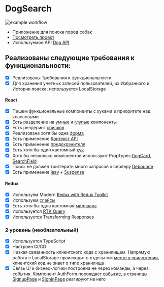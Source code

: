 # DogSearch

![example workflow](https://github.com/Kate-Raevskaya/aston-react/actions/workflows/workflow.yml/badge.svg)

- Приложение для поиска пород собак
- [Посмотреть проект](https://aston-react-rosy.vercel.app/)
- Используемое API [Dog API](https://thedogapi.com/?utm_source=thecatapi&utm_medium=website&utm_campaign=x-pollination)

## Реализованы следующие требования к функциональности:

- [x] Реализованы Требования к функциональности
- [x] Для хранения учетных записей пользователей, их Избранного и Истории поиска, используется LocalStorage

#### React

- [x] Пишем функциональные компоненты с хуками в приоритете над классовыми
- [x] Есть разделение на [умные](https://github.com/Kate-Raevskaya/aston-react/blob/main/src/components/SearchField/SearchField.tsx) и [глупые](https://github.com/Kate-Raevskaya/aston-react/blob/main/src/components/Buttons/FavoriteButton.tsx) компоненты
- [x] Есть рендеринг [списков](https://github.com/Kate-Raevskaya/aston-react/blob/main/src/components/BreedsContainer/BreedsContainer.tsx)
- [x] Реализована хотя бы одна [форма](https://github.com/Kate-Raevskaya/aston-react/blob/main/src/components/AuthForm/AuthForm.tsx)
- [x] Есть применение [Контекст API](https://github.com/Kate-Raevskaya/aston-react/blob/main/src/context/ThemeContext.tsx)
- [x] Есть применение [предохранителя](https://github.com/Kate-Raevskaya/aston-react/blob/main/src/App.tsx)
- [x] Есть хотя бы один кастомный [хук](https://github.com/Kate-Raevskaya/aston-react/tree/main/src/hooks)
- [x] Хотя бы несколько компонентов используют PropTypes:[DogCard](https://github.com/Kate-Raevskaya/aston-react/blob/main/src/components/DogCard/DogCard.tsx), [SearchField](https://github.com/Kate-Raevskaya/aston-react/blob/main/src/components/SearchField/SearchField.tsx)
- [x] Поиск не должен триггерить много запросов к серверу [Debounce](https://github.com/Kate-Raevskaya/aston-react/blob/main/src/components/SearchField/SearchField.tsx#L24)
- [x] Есть применение [lazy](https://github.com/Kate-Raevskaya/aston-react/blob/main/src/router/router.tsx) + [Suspense](https://github.com/Kate-Raevskaya/aston-react/blob/main/src/App.tsx)

#### Redux

- [x] Используем Modern [Redux with Redux Toolkit](https://github.com/Kate-Raevskaya/aston-react/blob/main/src/store/store.ts)
- [x] Используем [слайсы](https://github.com/Kate-Raevskaya/aston-react/blob/main/src/store/store.ts)
- [x] Есть хотя бы одна кастомная [мидлвара](https://github.com/Kate-Raevskaya/aston-react/blob/main/src/store/middlewares.ts)
- [x] Используется [RTK Query](https://github.com/Kate-Raevskaya/aston-react/blob/main/src/store/apiSlice.ts)
- [x] Используется [Transforming Responses](https://github.com/Kate-Raevskaya/aston-react/blob/main/src/store/apiSlice.ts)

### 2 уровень (необязательный)

- [x] Используeтся TypeScript
- [x] Настроен CI/CD
- [x] Низкая связанность клиентского кода с хранилищем. Напрямую работа с LocalStorage происходит в отдельном [месте в приложении](https://github.com/Kate-Raevskaya/aston-react/blob/main/src/api/user-api.ts), клиентский код не знает о типе хранилища
- [x] Связь UI и бизнес-логики построена не через команды, а через события. Компонент AuthForm порождает [событие](https://github.com/Kate-Raevskaya/aston-react/blob/main/src/components/AuthForm/AuthForm.tsx#L30), а страницы [SignupPage](https://github.com/Kate-Raevskaya/aston-react/blob/main/src/pages/singup/SignupPage.tsx#L31) и [SigninPage](https://github.com/Kate-Raevskaya/aston-react/blob/main/src/pages/signin/SigninPage.tsx#L29) реагируют на него